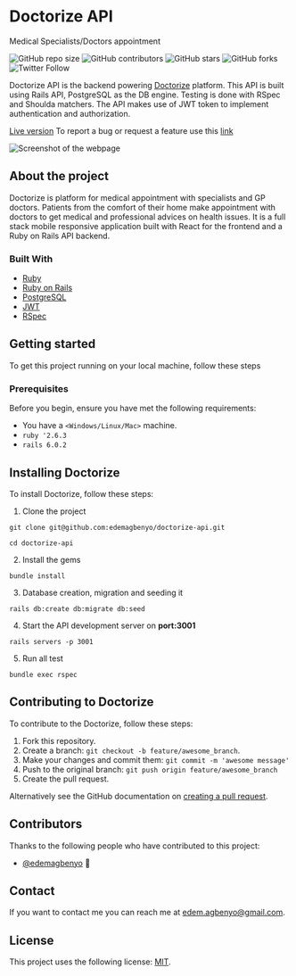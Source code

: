 # Doctorize API
Medical Specialists/Doctors appointment 

<!--- These are examples. See https://shields.io for others or to customize this set of shields. You might want to include dependencies, project status and licence info here --->
![GitHub repo size](https://img.shields.io/github/repo-size/edemagbenyo/doctorize-api)
![GitHub contributors](https://img.shields.io/github/contributors/edemagbenyo/doctorize-api)
![GitHub stars](https://img.shields.io/github/stars/edemagbenyo/doctorize-api?style=social)
![GitHub forks](https://img.shields.io/github/forks/edemagbenyo/doctorize-api?style=social)
![Twitter Follow](https://img.shields.io/twitter/follow/edemagbenyo?style=social)


<!-- Project details -->

Doctorize API is the backend powering [Doctorize](https://doctorize.herokuapp.com/) platform. This API is built using Rails API, PostgreSQL as the DB engine. Testing is done with RSpec and Shoulda matchers. The API makes use of JWT token to implement authentication and authorization.

[Live version](https://doctorize.herokuapp.com/)
To report a bug or request a feature use this [link](https://github.com/edemagbenyo/doctorize-api/issues)

![Screenshot of the webpage](https://github.com/edemagbenyo/doctorize-api/blob/implement-backend/public/overview.gif)

## About the project
Doctorize is platform for medical appointment with specialists and GP doctors. Patients from the comfort of their home make appointment with doctors to get medical and professional advices on health issues. It is a full stack mobile responsive application built with React for the frontend and a Ruby on Rails API backend.



### Built With

* [Ruby](https://www.ruby-lang.org/en/)
* [Ruby on Rails](https://rubyonrails.org/)
* [PostgreSQL](https://www.postgresql.org/)
* [JWT](https://jwt.io/)
* [RSpec](https://rspec.info/)



## Getting started

To get this project running on your local machine, follow these steps

### Prerequisites

Before you begin, ensure you have met the following requirements:
<!--- These are just example requirements. Add, duplicate or remove as required --->
* You have a `<Windows/Linux/Mac>` machine.
* `ruby '2.6.3`
* `rails 6.0.2`



## Installing Doctorize

To install Doctorize, follow these steps:

1. Clone the project
```
git clone git@github.com:edemagbenyo/doctorize-api.git

cd doctorize-api
```
2. Install the gems
```
bundle install
```
3. Database creation, migration and seeding it
```
rails db:create db:migrate db:seed
```
4. Start the API development server on **port:3001**
```
rails servers -p 3001
```
5. Run all test
```
bundle exec rspec
```

## Contributing to Doctorize
<!--- If your README is long or you have some specific process or steps you want contributors to follow, consider creating a separate CONTRIBUTING.md file--->
To contribute to the Doctorize, follow these steps:

1. Fork this repository.
2. Create a branch: `git checkout -b feature/awesome_branch`.
3. Make your changes and commit them: `git commit -m 'awesome message'`
4. Push to the original branch: `git push origin feature/awesome_branch`
5. Create the pull request.

Alternatively see the GitHub documentation on [creating a pull request](https://help.github.com/en/github/collaborating-with-issues-and-pull-requests/creating-a-pull-request).

## Contributors

Thanks to the following people who have contributed to this project:

* [@edemagbenyo](https://github.com/edemagbenyo) 📖



## Contact

If you want to contact me you can reach me at <edem.agbenyo@gmail.com>.

## License
<!--- If you're not sure which open license to use see https://choosealicense.com/--->

This project uses the following license: [MIT](<link>).
